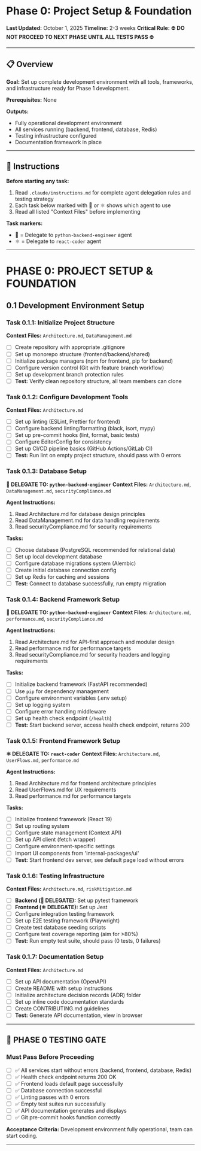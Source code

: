 # Phase 0: Project Setup & Foundation

**Last Updated:** October 1, 2025
**Timeline:** 2-3 weeks
**Critical Rule:** ⛔ **DO NOT PROCEED TO NEXT PHASE UNTIL ALL TESTS PASS** ⛔

---

## 📋 Overview

**Goal:** Set up complete development environment with all tools, frameworks, and infrastructure ready for Phase 1 development.

**Prerequisites:** None

**Outputs:**
- Fully operational development environment
- All services running (backend, frontend, database, Redis)
- Testing infrastructure configured
- Documentation framework in place

---

## 🔧 Instructions

**Before starting any task:**
1. Read `.claude/instructions.md` for complete agent delegation rules and testing strategy
2. Each task below marked with 🐍 or ⚛️ shows which agent to use
3. Read all listed "Context Files" before implementing

**Task markers:**
- 🐍 = Delegate to `python-backend-engineer` agent
- ⚛️ = Delegate to `react-coder` agent

---
# PHASE 0: PROJECT SETUP & FOUNDATION

## 0.1 Development Environment Setup

### Task 0.1.1: Initialize Project Structure

**Context Files:** `Architecture.md`, `DataManagement.md`

- [ ] Create repository with appropriate .gitignore
- [ ] Set up monorepo structure (frontend/backend/shared)
- [ ] Initialize package managers (npm for frontend, pip for backend)
- [ ] Configure version control (Git with feature branch workflow)
- [ ] Set up development branch protection rules
- [ ] **Test:** Verify clean repository structure, all team members can clone

### Task 0.1.2: Configure Development Tools

**Context Files:** `Architecture.md`

- [ ] Set up linting (ESLint, Prettier for frontend)
- [ ] Configure backend linting/formatting (black, isort, mypy)
- [ ] Set up pre-commit hooks (lint, format, basic tests)
- [ ] Configure EditorConfig for consistency
- [ ] Set up CI/CD pipeline basics (GitHub Actions/GitLab CI)
- [ ] **Test:** Run lint on empty project structure, should pass with 0 errors

### Task 0.1.3: Database Setup

**🐍 DELEGATE TO: `python-backend-engineer`**
**Context Files:** `Architecture.md`, `DataManagement.md`, `securityCompliance.md`

**Agent Instructions:**
1. Read Architecture.md for database design principles
2. Read DataManagement.md for data handling requirements
3. Read securityCompliance.md for security requirements

**Tasks:**
- [ ] Choose database (PostgreSQL recommended for relational data)
- [ ] Set up local development database
- [ ] Configure database migrations system (Alembic)
- [ ] Create initial database connection config
- [ ] Set up Redis for caching and sessions
- [ ] **Test:** Connect to database successfully, run empty migration

### Task 0.1.4: Backend Framework Setup

**🐍 DELEGATE TO: `python-backend-engineer`**
**Context Files:** `Architecture.md`, `performance.md`, `securityCompliance.md`

**Agent Instructions:**
1. Read Architecture.md for API-first approach and modular design
2. Read performance.md for performance targets
3. Read securityCompliance.md for security headers and logging requirements

**Tasks:**
- [ ] Initialize backend framework (FastAPI recommended)
- [ ] Use `pip` for dependency management
- [ ] Configure environment variables (.env setup)
- [ ] Set up logging system
- [ ] Configure error handling middleware
- [ ] Set up health check endpoint (`/health`)
- [ ] **Test:** Start backend server, access health check endpoint, returns 200

### Task 0.1.5: Frontend Framework Setup

**⚛️ DELEGATE TO: `react-coder`**
**Context Files:** `Architecture.md`, `UserFlows.md`, `performance.md`

**Agent Instructions:**
1. Read Architecture.md for frontend architecture principles
2. Read UserFlows.md for UX requirements
3. Read performance.md for performance targets

**Tasks:**
- [ ] Initialize frontend framework (React 19)
- [ ] Set up routing system
- [ ] Configure state management (Context API)
- [ ] Set up API client (fetch wrapper)
- [ ] Configure environment-specific settings
- [ ] Import UI components from 'internal-packages/ui'
- [ ] **Test:** Start frontend dev server, see default page load without errors

### Task 0.1.6: Testing Infrastructure

**Context Files:** `Architecture.md`, `riskMitigation.md`

- [ ] **Backend (🐍 DELEGATE):** Set up pytest framework
- [ ] **Frontend (⚛️ DELEGATE):** Set up Jest
- [ ] Configure integration testing framework
- [ ] Set up E2E testing framework (Playwright)
- [ ] Create test database seeding scripts
- [ ] Configure test coverage reporting (aim for >80%)
- [ ] **Test:** Run empty test suite, should pass (0 tests, 0 failures)

### Task 0.1.7: Documentation Setup

**Context Files:** `Architecture.md`

- [ ] Set up API documentation (OpenAPI)
- [ ] Create README with setup instructions
- [ ] Initialize architecture decision records (ADR) folder
- [ ] Set up inline code documentation standards
- [ ] Create CONTRIBUTING.md guidelines
- [ ] **Test:** Generate API documentation, view in browser

---

## 🚦 PHASE 0 TESTING GATE

### Must Pass Before Proceeding

- [ ] ✅ All services start without errors (backend, frontend, database, Redis)
- [ ] ✅ Health check endpoint returns 200 OK
- [ ] ✅ Frontend loads default page successfully
- [ ] ✅ Database connection successful
- [ ] ✅ Linting passes with 0 errors
- [ ] ✅ Empty test suites run successfully
- [ ] ✅ API documentation generates and displays
- [ ] ✅ Git pre-commit hooks function correctly

**Acceptance Criteria:** Development environment fully operational, team can start coding.

---
